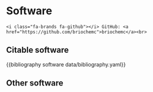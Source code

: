 

# Software

~~~
<i class="fa-brands fa-github"></i> GitHub: <a href="https://github.com/briochemc">briochemc</a><br>
~~~

<!-- @def title = "Software" -->

## Citable software

{{bibliography software data/bibliography.yaml}}

## Other software

<!-- ## Misc
{{bibliography misc data/bibliography.yaml }} -->